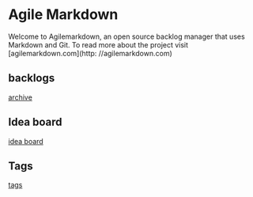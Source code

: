 # Agile Markdown

Welcome to Agilemarkdown, an open source backlog manager that uses Markdown and Git. To read more about the project visit [agilemarkdown.com](http: //agilemarkdown.com)  

## backlogs

[](agilemarkdown-project.md)

[archive](agilemarkdown-project/archive.md)

## Idea board

[idea board](ideas.md)

## Tags

[tags](tags.md)
